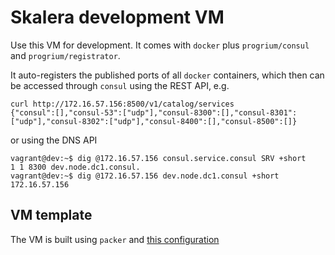# Skalera development VM

Use this VM for development. It comes with `docker` plus `progrium/consul` and `progrium/registrator`.

It auto-registers the published ports of all `docker` containers, which then can be accessed through `consul`
using the REST API, e.g.

    curl http://172.16.57.156:8500/v1/catalog/services
    {"consul":[],"consul-53":["udp"],"consul-8300":[],"consul-8301":["udp"],"consul-8302":["udp"],"consul-8400":[],"consul-8500":[]}

or using the DNS API

    vagrant@dev:~$ dig @172.16.57.156 consul.service.consul SRV +short
    1 1 8300 dev.node.dc1.consul.
    vagrant@dev:~$ dig @172.16.57.156 dev.node.dc1.consul +short
    172.16.57.156

## VM template
The VM is built using `packer` and [this configuration](https://github.com/skalera/packer-dev)
